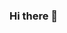 ### Hi there 👋

<!--
**muyslv/muyslv** is a ✨ _special_ ✨ repository because its `README.md` (this file) appears on your GitHub profile.

Here are some ideas to get you started:

- 🔭 I’m currently working on a simple landing page for myself
- 🌱 I’m currently learning javascript
- 📫 How to reach me: https://t.me/danylm
- ⚡ Sad fact: Dinosaurs are extinct
